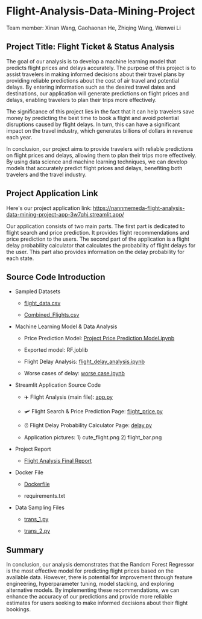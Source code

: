 # Flight-Analysis-Data-Mining-Project

Team member: Xinan Wang, Gaohaonan He, Zhiqing Wang, Wenwei Li

## Project Title: Flight Ticket & Status Analysis

The goal of our analysis is to develop a machine learning model that predicts flight prices and delays accurately. The purpose of this project is to assist travelers in making informed decisions about their travel plans by providing reliable predictions about the cost of air travel and potential delays. By entering information such as the desired travel dates and destinations, our application will generate predictions on flight prices and delays, enabling travelers to plan their trips more effectively.

The significance of this project lies in the fact that it can help travelers save money by predicting the best time to book a flight and avoid potential disruptions caused by flight delays. In turn, this can have a significant impact on the travel industry, which generates billions of dollars in revenue each year.

In conclusion, our project aims to provide travelers with reliable predictions on flight prices and delays, allowing them to plan their trips more effectively. By using data science and machine learning techniques, we can develop models that accurately predict flight prices and delays, benefiting both travelers and the travel industry.

## Project Application Link

Here's our project application link: https://nannmemeda-flight-analysis-data-mining-project-app-3w7qhj.streamlit.app/

Our application consists of two main parts. The first part is dedicated to flight search and price prediction. It provides flight recommendations and price prediction to the users. The second part of the application is a flight delay probability calculator that calculates the probability of flight delays for the user. This part also provides information on the delay probability for each state.

## Source Code Introduction

 - Sampled Datasets
 
    - [flight_data.csv](https://www.kaggle.com/datasets/polartech/flight-data-with-1-million-or-more-records)
    
    - [Combined_Flights.csv](https://www.kaggle.com/datasets/robikscube/flight-delay-dataset-20182022)
    
 - Machine Learning Model & Data Analysis
    
    - Price Prediction Model: [Project Price Prediction Model.ipynb](https://github.com/Nannmemeda/Flight-Analysis-Data-Mining-Project/blob/main/Project%20Model.ipynb)
    
    - Exported model: RF.joblib
    
    - Flight Delay Analysis: [flight_delay_analysis.ipynb](https://github.com/Nannmemeda/Flight-Analysis-Data-Mining-Project/blob/main/flight_delay_analysis.ipynb)
    
    - Worse cases of delay: [worse case.ipynb](https://github.com/Nannmemeda/Flight-Analysis-Data-Mining-Project/blob/main/worst%20case.ipynb)
    
 - Streamlit Application Source Code
 
    - ✈️ Flight Analysis (main file): [app.py](https://github.com/Nannmemeda/Flight-Analysis-Data-Mining-Project/blob/main/app.py)
    
    - 🛩️ Flight Search & Price Prediction Page: [flight_price.py](https://github.com/Nannmemeda/Flight-Analysis-Data-Mining-Project/blob/main/flight_price.py)
    
    - ⏰ Flight Delay Probability Calculator Page: [delay.py](https://github.com/Nannmemeda/Flight-Analysis-Data-Mining-Project/blob/main/delay.py)
    
    - Application pictures: 1) cute_flight.png  2) flight_bar.png
    
 - Project Report
 
    - [Flight Analysis Final Report](https://github.com/Nannmemeda/Flight-Analysis-Data-Mining-Project/blob/main/Flight%20Analysis%20Final%20Report.pdf)
    
 - Docker File
 
    - [Dockerfile](https://github.com/Nannmemeda/Flight-Analysis-Data-Mining-Project/blob/main/Dockerfile)
    
    - requirements.txt
    
 - Data Sampling Files
 
    - [trans_1.py](https://github.com/Nannmemeda/Flight-Analysis-Data-Mining-Project/blob/main/trans_1.py)
    
    - [trans_2.py](https://github.com/Nannmemeda/Flight-Analysis-Data-Mining-Project/blob/main/trans_2.py)
    
 ## Summary
 
In conclusion, our analysis demonstrates that the Random Forest Regressor is the most effective model for predicting flight prices based on the available data. However, there is potential for improvement through feature engineering, hyperparameter tuning, model stacking, and exploring alternative models. By implementing these recommendations, we can enhance the accuracy of our predictions and provide more reliable estimates for users seeking to make informed decisions about their flight bookings.
